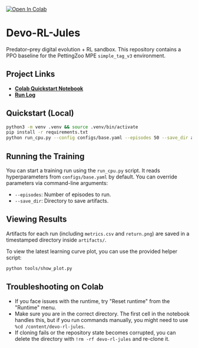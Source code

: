 [![Open In Colab](https://colab.research.google.com/assets/colab-badge.svg)](https://colab.research.google.com/github/Dasein93/devo-rl-jules/blob/main/notebooks/colab_quickstart.ipynb)

# Devo-RL-Jules

Predator–prey digital evolution + RL sandbox. This repository contains a PPO baseline for the PettingZoo MPE `simple_tag_v3` environment.

## Project Links
- [**Colab Quickstart Notebook**](notebooks/colab_quickstart.ipynb)
- [**Run Log**](docs/run_log.md)

## Quickstart (Local)

```bash
python3 -m venv .venv && source .venv/bin/activate
pip install -r requirements.txt
python run_cpu.py --config configs/base.yaml --episodes 50 --save_dir artifacts/
```

## Running the Training

You can start a training run using the `run_cpu.py` script. It reads hyperparameters from `configs/base.yaml` by default. You can override parameters via command-line arguments:

-   `--episodes`: Number of episodes to run.
-   `--save_dir`: Directory to save artifacts.

## Viewing Results

Artifacts for each run (including `metrics.csv` and `return.png`) are saved in a timestamped directory inside `artifacts/`.

To view the latest learning curve plot, you can use the provided helper script:

```bash
python tools/show_plot.py
```

## Troubleshooting on Colab
- If you face issues with the runtime, try "Reset runtime" from the "Runtime" menu.
- Make sure you are in the correct directory. The first cell in the notebook handles this, but if you run commands manually, you might need to use `%cd /content/devo-rl-jules`.
- If cloning fails or the repository state becomes corrupted, you can delete the directory with `!rm -rf devo-rl-jules` and re-clone it.
